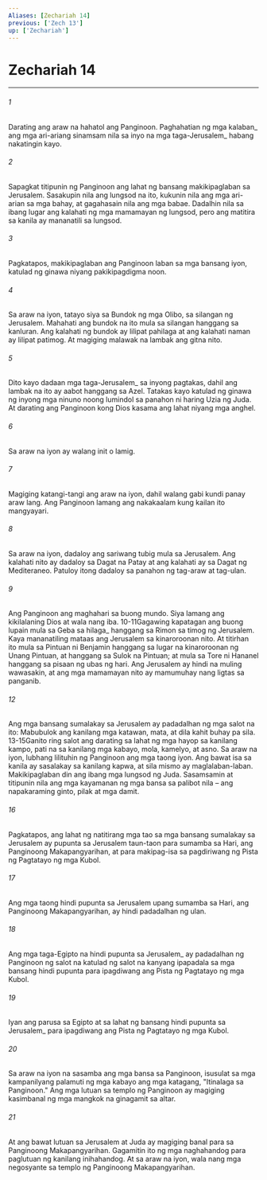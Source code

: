 ```yaml
---
Aliases: [Zechariah 14]
previous: ['Zech 13']
up: ['Zechariah']
---
```

# Zechariah 14

***






















###### 1 










Darating ang araw na hahatol ang Panginoon. Paghahatian ng mga kalaban_ ang mga ari-ariang sinamsam nila sa inyo na mga taga-Jerusalem_ habang nakatingin kayo. 





















###### 2 










Sapagkat titipunin ng Panginoon ang lahat ng bansang makikipaglaban sa Jerusalem. Sasakupin nila ang lungsod na ito, kukunin nila ang mga ari-arian sa mga bahay, at gagahasain nila ang mga babae. Dadalhin nila sa ibang lugar ang kalahati ng mga mamamayan ng lungsod, pero ang matitira sa kanila ay mananatili sa lungsod. 





















###### 3 










Pagkatapos, makikipaglaban ang Panginoon laban sa mga bansang iyon, katulad ng ginawa niyang pakikipagdigma noon. 





















###### 4 










Sa araw na iyon, tatayo siya sa Bundok ng mga Olibo, sa silangan ng Jerusalem. Mahahati ang bundok na ito mula sa silangan hanggang sa kanluran. Ang kalahati ng bundok ay lilipat pahilaga at ang kalahati naman ay lilipat patimog. At magiging malawak na lambak ang gitna nito. 





















###### 5 










Dito kayo dadaan mga taga-Jerusalem_ sa inyong pagtakas, dahil ang lambak na ito ay aabot hanggang sa Azel. Tatakas kayo katulad ng ginawa ng inyong mga ninuno noong lumindol sa panahon ni haring Uzia ng Juda. At darating ang Panginoon kong Dios kasama ang lahat niyang mga anghel. 





















###### 6 










Sa araw na iyon ay walang init o lamig. 





















###### 7 










Magiging katangi-tangi ang araw na iyon, dahil walang gabi kundi panay araw lang. Ang Panginoon lamang ang nakakaalam kung kailan ito mangyayari. 





















###### 8 










Sa araw na iyon, dadaloy ang sariwang tubig mula sa Jerusalem. Ang kalahati nito ay dadaloy sa Dagat na Patay at ang kalahati ay sa Dagat ng Mediteraneo. Patuloy itong dadaloy sa panahon ng tag-araw at tag-ulan. 





















###### 9 










Ang Panginoon ang maghahari sa buong mundo. Siya lamang ang kikilalaning Dios at wala nang iba. 10-11Gagawing kapatagan ang buong lupain mula sa Geba sa hilaga_ hanggang sa Rimon sa timog ng Jerusalem. Kaya mananatiling mataas ang Jerusalem sa kinaroroonan nito. At titirhan ito mula sa Pintuan ni Benjamin hanggang sa lugar na kinaroroonan ng Unang Pintuan, at hanggang sa Sulok na Pintuan; at mula sa Tore ni Hananel hanggang sa pisaan ng ubas ng hari. Ang Jerusalem ay hindi na muling wawasakin, at ang mga mamamayan nito ay mamumuhay nang ligtas sa panganib. 





















###### 12 










Ang mga bansang sumalakay sa Jerusalem ay padadalhan ng mga salot na ito: Mabubulok ang kanilang mga katawan, mata, at dila kahit buhay pa sila. 13-15Ganito ring salot ang darating sa lahat ng mga hayop sa kanilang kampo, pati na sa kanilang mga kabayo, mola, kamelyo, at asno. Sa araw na iyon, lubhang lilituhin ng Panginoon ang mga taong iyon. Ang bawat isa sa kanila ay sasalakay sa kanilang kapwa, at sila mismo ay maglalaban-laban. Makikipaglaban din ang ibang mga lungsod ng Juda. Sasamsamin at titipunin nila ang mga kayamanan ng mga bansa sa palibot nila – ang napakaraming ginto, pilak at mga damit. 





















###### 16 










Pagkatapos, ang lahat ng natitirang mga tao sa mga bansang sumalakay sa Jerusalem ay pupunta sa Jerusalem taun-taon para sumamba sa Hari, ang Panginoong Makapangyarihan, at para makipag-isa sa pagdiriwang ng Pista ng Pagtatayo ng mga Kubol. 





















###### 17 










Ang mga taong hindi pupunta sa Jerusalem upang sumamba sa Hari, ang Panginoong Makapangyarihan, ay hindi padadalhan ng ulan. 





















###### 18 










Ang mga taga-Egipto na hindi pupunta sa Jerusalem_ ay padadalhan ng Panginoon ng salot na katulad ng salot na kanyang ipapadala sa mga bansang hindi pupunta para ipagdiwang ang Pista ng Pagtatayo ng mga Kubol. 





















###### 19 










Iyan ang parusa sa Egipto at sa lahat ng bansang hindi pupunta sa Jerusalem_ para ipagdiwang ang Pista ng Pagtatayo ng mga Kubol. 





















###### 20 










Sa araw na iyon na sasamba ang mga bansa sa Panginoon, isusulat sa mga kampanilyang palamuti ng mga kabayo ang mga katagang, "Itinalaga sa Panginoon." Ang mga lutuan sa templo ng Panginoon ay magiging kasimbanal ng mga mangkok na ginagamit sa altar. 





















###### 21 










At ang bawat lutuan sa Jerusalem at Juda ay magiging banal para sa Panginoong Makapangyarihan. Gagamitin ito ng mga naghahandog para paglutuan ng kanilang inihahandog. At sa araw na iyon, wala nang mga negosyante sa templo ng Panginoong Makapangyarihan.
